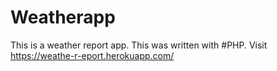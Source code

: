# Weatherapp
This is a weather report app. This was written with #PHP.
Visit https://weathe-r-eport.herokuapp.com/ 
